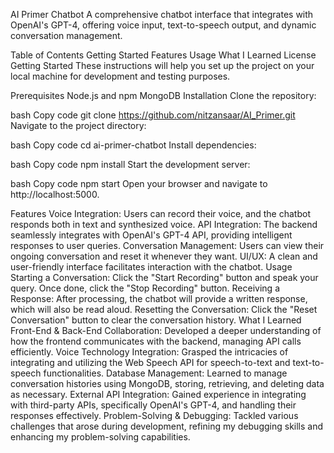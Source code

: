 AI Primer Chatbot
A comprehensive chatbot interface that integrates with OpenAI's GPT-4, offering voice input, text-to-speech output, and dynamic conversation management.

Table of Contents
Getting Started
Features
Usage
What I Learned
License
Getting Started
These instructions will help you set up the project on your local machine for development and testing purposes.

Prerequisites
Node.js and npm
MongoDB
Installation
Clone the repository:

bash
Copy code
git clone https://github.com/nitzansaar/AI_Primer.git
Navigate to the project directory:

bash
Copy code
cd ai-primer-chatbot
Install dependencies:

bash
Copy code
npm install
Start the development server:

bash
Copy code
npm start
Open your browser and navigate to http://localhost:5000.

Features
Voice Integration: Users can record their voice, and the chatbot responds both in text and synthesized voice.
API Integration: The backend seamlessly integrates with OpenAI's GPT-4 API, providing intelligent responses to user queries.
Conversation Management: Users can view their ongoing conversation and reset it whenever they want.
UI/UX: A clean and user-friendly interface facilitates interaction with the chatbot.
Usage
Starting a Conversation: Click the "Start Recording" button and speak your query. Once done, click the "Stop Recording" button.
Receiving a Response: After processing, the chatbot will provide a written response, which will also be read aloud.
Resetting the Conversation: Click the "Reset Conversation" button to clear the conversation history.
What I Learned
Front-End & Back-End Collaboration: Developed a deeper understanding of how the frontend communicates with the backend, managing API calls efficiently.
Voice Technology Integration: Grasped the intricacies of integrating and utilizing the Web Speech API for speech-to-text and text-to-speech functionalities.
Database Management: Learned to manage conversation histories using MongoDB, storing, retrieving, and deleting data as necessary.
External API Integration: Gained experience in integrating with third-party APIs, specifically OpenAI's GPT-4, and handling their responses effectively.
Problem-Solving & Debugging: Tackled various challenges that arose during development, refining my debugging skills and enhancing my problem-solving capabilities.
